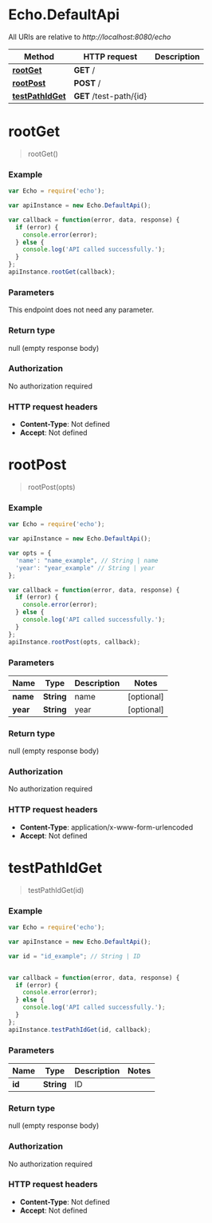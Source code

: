 # Echo.DefaultApi

All URIs are relative to *http://localhost:8080/echo*

Method | HTTP request | Description
------------- | ------------- | -------------
[**rootGet**](DefaultApi.md#rootGet) | **GET** / | 
[**rootPost**](DefaultApi.md#rootPost) | **POST** / | 
[**testPathIdGet**](DefaultApi.md#testPathIdGet) | **GET** /test-path/{id} | 


<a name="rootGet"></a>
# **rootGet**
> rootGet()



### Example
```javascript
var Echo = require('echo');

var apiInstance = new Echo.DefaultApi();

var callback = function(error, data, response) {
  if (error) {
    console.error(error);
  } else {
    console.log('API called successfully.');
  }
};
apiInstance.rootGet(callback);
```

### Parameters
This endpoint does not need any parameter.

### Return type

null (empty response body)

### Authorization

No authorization required

### HTTP request headers

 - **Content-Type**: Not defined
 - **Accept**: Not defined

<a name="rootPost"></a>
# **rootPost**
> rootPost(opts)



### Example
```javascript
var Echo = require('echo');

var apiInstance = new Echo.DefaultApi();

var opts = { 
  'name': "name_example", // String | name
  'year': "year_example" // String | year
};

var callback = function(error, data, response) {
  if (error) {
    console.error(error);
  } else {
    console.log('API called successfully.');
  }
};
apiInstance.rootPost(opts, callback);
```

### Parameters

Name | Type | Description  | Notes
------------- | ------------- | ------------- | -------------
 **name** | **String**| name | [optional] 
 **year** | **String**| year | [optional] 

### Return type

null (empty response body)

### Authorization

No authorization required

### HTTP request headers

 - **Content-Type**: application/x-www-form-urlencoded
 - **Accept**: Not defined

<a name="testPathIdGet"></a>
# **testPathIdGet**
> testPathIdGet(id)



### Example
```javascript
var Echo = require('echo');

var apiInstance = new Echo.DefaultApi();

var id = "id_example"; // String | ID


var callback = function(error, data, response) {
  if (error) {
    console.error(error);
  } else {
    console.log('API called successfully.');
  }
};
apiInstance.testPathIdGet(id, callback);
```

### Parameters

Name | Type | Description  | Notes
------------- | ------------- | ------------- | -------------
 **id** | **String**| ID | 

### Return type

null (empty response body)

### Authorization

No authorization required

### HTTP request headers

 - **Content-Type**: Not defined
 - **Accept**: Not defined


